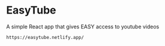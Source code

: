 # EasyTube

A simple React app that gives EASY access to youtube videos

```
https://easytube.netlify.app/
```